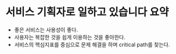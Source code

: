 # 서비스 기획자로 일하고 있습니다 요약

- 좋은 서비스는 사용성이 좋다.
- 사용자는 복잡한 것을 쉽게 이용하는 것을 좋아한다.
- 서비스의 핵심지표를 중심으로 문제 해결을 하며 critical path를 찾는다.
